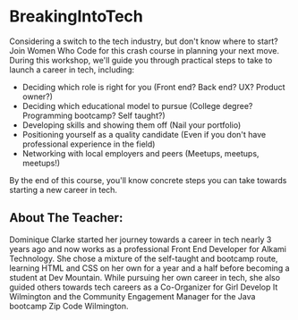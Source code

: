 # BreakingIntoTech

Considering a switch to the tech industry, but don't know where to start? Join Women Who Code for this crash course in planning your next move. During this workshop, we'll guide you through practical steps to take to launch a career in tech, including:

* Deciding which role is right for you (Front end? Back end? UX? Product owner?)
* Deciding which educational model to pursue (College degree? Programming bootcamp? Self taught?)
* Developing skills and showing them off (Nail your portfolio)
* Positioning yourself as a quality candidate (Even if you don't have professional experience in the field)
* Networking with local employers and peers (Meetups, meetups, meetups!)

By the end of this course, you'll know concrete steps you can take towards starting a new career in tech.

## About The Teacher:
Dominique Clarke started her journey towards a career in tech nearly 3 years ago and now works as a professional Front End Developer for Alkami Technology. She chose a mixture of the self-taught and bootcamp route, learning HTML and CSS on her own for a year and a half before becoming a student at Dev Mountain. While pursuing her own career in tech, she also guided others towards tech careers as a Co-Organizer for Girl Develop It Wilmington and the Community Engagement Manager for the Java bootcamp Zip Code Wilmington.

